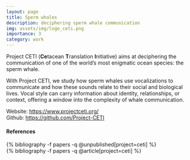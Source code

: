 ```yaml
---
layout: page
title: Sperm whales
description: deciphering sperm whale communication
img: assets/img/logo_ceti.png
importance: 3
category: work
---
```


Project CETI (**Ce**tacean **T**ranslation **I**nitiative) aims at deciphering the communication of one of the world’s most enigmatic ocean species: the sperm whale.

With Project CETI, we study how sperm whales use vocalizations to communicate and how these sounds relate to their social and biological lives. Vocal style can carry information about identity, relationships, or context, offering a window into the complexity of whale communication.

Website: <https://www.projectceti.org/>  
Github: <https://github.com/Project-CETI>  

#### References

<div class="publications">
{% bibliography -f papers -q @unpublished[project=ceti] %}
</div>

<div class="publications">
{% bibliography -f papers -q @article[project=ceti] %}
</div>

